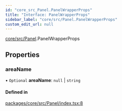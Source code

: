 ```yaml
---
id: "core_src_Panel.PanelWrapperProps"
title: "Interface: PanelWrapperProps"
sidebar_label: "core/src/Panel.PanelWrapperProps"
custom_edit_url: null
---
```


[core/src/Panel](../modules/core_src_Panel.md).PanelWrapperProps

## Properties

### areaName

• `Optional` **areaName**: ``null`` \| `string`

#### Defined in

[packages/core/src/Panel/index.tsx:8](https://github.com/rozzzly/overcast-ui/blob/23b69a1/packages/core/src/Panel/index.tsx#L8)

